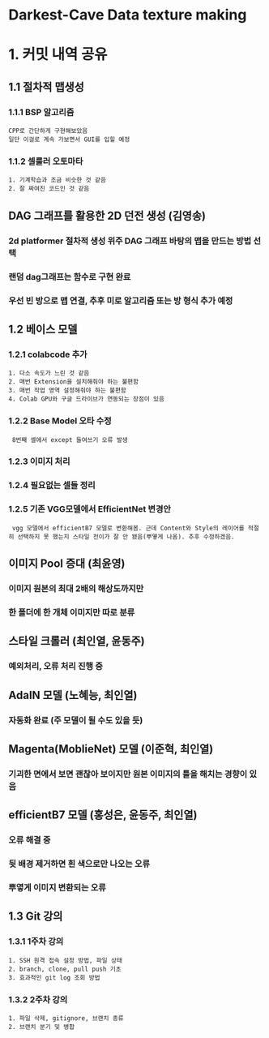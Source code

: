 # Darkest-Cave Data texture making

# 1. 커밋 내역 공유

## 1.1 절차적 맵생성

### 1.1.1 BSP 알고리즘
```
CPP로 간단하게 구현해보았음
일단 이걸로 계속 가보면서 GUI를 입힐 예정
```
### 1.1.2 셀룰러 오토마타
```
1. 기계학습과 조금 비슷한 것 같음
2. 잘 짜여진 코드인 것 같음
```

## DAG 그래프를 활용한 2D 던전 생성 (김영송)
### 2d platformer 절차적 생성 위주 DAG 그래프 바탕의 맵을 만드는 방법 선택
### 랜덤 dag그래프는 함수로 구현 완료
### 우선 빈 방으로 맵 연결, 추후 미로 알고리즘 또는 방 형식 추가 예정

## 1.2 베이스 모델
### 1.2.1 colabcode 추가
```
1. 다소 속도가 느린 것 같음
2. 매번 Extension을 설치해줘야 하는 불편함
3. 매번 작업 영역 설정해줘야 하는 불편함
4. Colab GPU와 구글 드라이브가 연동되는 장점이 있음
```
### 1.2.2 Base Model 오타 수정
```
 8번째 셀에서 except 들여쓰기 오류 발생
```
### 1.2.3 이미지 처리
### 1.2.4 필요없는 셀들 정리

### 1.2.5 기존 VGG모델에서 EfficientNet 변경안
```
 vgg 모델에서 efficientB7 모델로 변환해봄. 근데 Content와 Style의 레이어를 적절히 선택하지 못 했는지 스타일 전이가 잘 안 됐음(뿌옇게 나옴). 추후 수정하겠음.
```
## 이미지 Pool 증대 (최윤영)
### 이미지 원본의 최대 2배의 해상도까지만
### 한 폴더에 한 개체 이미지만 따로 분류

## 스타일 크롤러 (최인열, 윤동주)
### 예외처리, 오류 처리 진행 중

## AdaIN 모델 (노혜능, 최인열)
### 자동화 완료 (주 모델이 될 수도 있을 듯)

## Magenta(MoblieNet) 모델 (이준혁, 최인열)
### 기괴한 면에서 보면 괜찮아 보이지만 원본 이미지의 틀을 해치는 경향이 있음

## efficientB7 모델 (홍성은, 윤동주, 최인열)
### 오류 해결 중
### 뒷 배경 제거하면 흰 색으로만 나오는 오류
### 뿌옇게 이미지 변환되는 오류

## 1.3 Git 강의
### 1.3.1 1주차 강의
```
1. SSH 원격 접속 설정 방법, 파일 상태
2. branch, clone, pull push 기초
3. 효과적인 git log 조회 방법
```
### 1.3.2 2주차 강의
```
1. 파일 삭제, gitignore, 브랜치 종류
2. 브랜치 분기 및 병합
```
